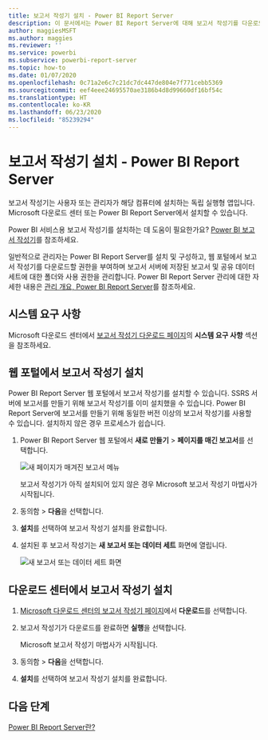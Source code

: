 ```yaml
---
title: 보고서 작성기 설치 - Power BI Report Server
description: 이 문서에서는 Power BI Report Server에 대해 보고서 작성기를 다운로드하고 설치하는 방법을 설명합니다.
author: maggiesMSFT
ms.author: maggies
ms.reviewer: ''
ms.service: powerbi
ms.subservice: powerbi-report-server
ms.topic: how-to
ms.date: 01/07/2020
ms.openlocfilehash: 0c71a2e6c7c21dc7dc447de804e7f771cebb5369
ms.sourcegitcommit: eef4eee24695570ae3186b4d8d99660df16bf54c
ms.translationtype: HT
ms.contentlocale: ko-KR
ms.lasthandoff: 06/23/2020
ms.locfileid: "85239294"
---
```

# <a name="install-report-builder---power-bi-report-server"></a>보고서 작성기 설치 - Power BI Report Server

보고서 작성기는 사용자 또는 관리자가 해당 컴퓨터에 설치하는 독립 실행형 앱입니다. Microsoft 다운로드 센터 또는 Power BI Report Server에서 설치할 수 있습니다.  

Power BI 서비스용 보고서 작성기를 설치하는 데 도움이 필요한가요? [Power BI 보고서 작성기](../paginated-reports/report-builder-power-bi.md)를 참조하세요.
  
일반적으로 관리자는 Power BI Report Server를 설치 및 구성하고, 웹 포털에서 보고서 작성기를 다운로드할 권한을 부여하며 보고서 서버에 저장된 보고서 및 공유 데이터 세트에 대한 폴더와 사용 권한을 관리합니다. Power BI Report Server 관리에 대한 자세한 내용은 [관리 개요, Power BI Report Server](admin-handbook-overview.md)를 참조하세요.  
  
## <a name="system-requirements"></a>시스템 요구 사항
  
 Microsoft 다운로드 센터에서 [보고서 작성기 다운로드 페이지](https://go.microsoft.com/fwlink/?LinkID=734968)의 **시스템 요구 사항** 섹션을 참조하세요.
 
## <a name="install-report-builder-from-a-web-portal"></a>웹 포털에서 보고서 작성기 설치
  
Power BI Report Server 웹 포털에서 보고서 작성기를 설치할 수 있습니다. SSRS 서버에 보고서를 만들기 위해 보고서 작성기를 이미 설치했을 수 있습니다. Power BI Report Server에 보고서를 만들기 위해 동일한 버전 이상의 보고서 작성기를 사용할 수 있습니다. 설치하지 않은 경우 프로세스가 쉽습니다.

1. Power BI Report Server 웹 포털에서 **새로 만들기** > **페이지를 매긴 보고서**를 선택합니다.
   
    ![새 페이지가 매겨진 보고서 메뉴](media/quickstart-create-paginated-report/reportserver-new-paginated-report-menu.png)
   
    보고서 작성기가 아직 설치되어 있지 않은 경우 Microsoft 보고서 작성기 마법사가 시작됩니다.  
  
3.  동의함 > **다음**을 선택합니다.  
 
5.  **설치**를 선택하여 보고서 작성기 설치를 완료합니다.  

2. 설치된 후 보고서 작성기는 **새 보고서 또는 데이터 세트** 화면에 열립니다.
   
    ![새 보고서 또는 데이터 세트 화면](media/quickstart-create-paginated-report/reportserver-paginated-new-report-screen.png)
 

##  <a name="install-report-builder-from-the-download-center"></a><a name="download"></a> 다운로드 센터에서 보고서 작성기 설치  
  
1.  [Microsoft 다운로드 센터의 보고서 작성기 페이지](https://go.microsoft.com/fwlink/?LinkID=734968)에서 **다운로드**를 선택합니다.  
  
2.  보고서 작성기가 다운로드를 완료하면 **실행**을 선택합니다.  
  
     Microsoft 보고서 작성기 마법사가 시작됩니다.  
  
3.  동의함 > **다음**을 선택합니다.  
 
5.  **설치**를 선택하여 보고서 작성기 설치를 완료합니다.  
 

## <a name="next-steps"></a>다음 단계

[Power BI Report Server란?](get-started.md)
